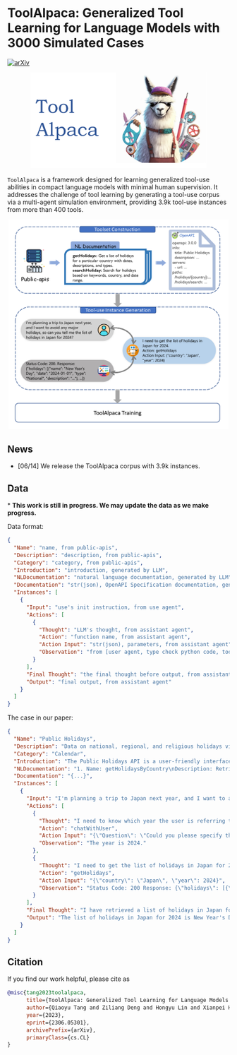# ToolAlpaca: Generalized Tool Learning for Language Models with 3000 Simulated Cases

[![arXiv](https://img.shields.io/badge/arXiv-2306.05301-<COLOR>.svg?style=flat-square)](https://arxiv.org/abs/2306.05301)

<div align=center><img src="./figures/ToolAlpaca.png" width="400px" /></div>

`ToolAlpaca` is a framework designed for learning generalized tool-use abilities in compact language models with minimal human supervision. It addresses the challenge of tool learning by generating a tool-use corpus via a multi-agent simulation environment, providing 3.9k tool-use instances from more than 400 tools. 

<div align=center><img src="./figures/pipeline.png" width="500px" /></div>



## News

- [06/14] We release the ToolAlpaca corpus with 3.9k instances.



## Data

\* **This work is still in progress. We may update the data as we make progress.**

Data format:

```json
{
  "Name": "name, from public-apis",
  "Description": "description, from public-apis",
  "Category": "category, from public-apis",
  "Introduction": "introduction, generated by LLM",
  "NLDocumentation": "natural language documentation, generated by LLM",
  "Documentation": "str(json), OpenAPI Specification documentation, generated by LLM",
  "Instances": [
    {
      "Input": "use's init instruction, from use agent",
      "Actions": [
        {
          "Thought": "LLM's thought, from assistant agent",
          "Action": "function name, from assistant agent",
          "Action Input": "str(json), parameters, from assistant agent",
          "Observation": "from [user agent, type check python code, tool executor agent]"
        }
      ],
      "Final Thought": "the final thought before output, from assistant agent",
      "Output": "final output, from assistant agent"
    }
  ]
}
```

The case in our paper:


```json
{
  "Name": "Public Holidays",
  "Description": "Data on national, regional, and religious holidays via API",
  "Category": "Calendar",
  "Introduction": "The Public Holidays API is a user-friendly interface that provides comprehensive information on national, regional, and religious holidays around the world...",
  "NLDocumentation": "1. Name: getHolidaysByCountry\nDescription: Retrieve a list of holidays for a specific country with dates, descriptions, and types...",
  "Documentation": "{...}",
  "Instances": [
    {
      "Input": "I'm planning a trip to Japan next year, and I want to avoid any major holidays, so can you tell me the list of holidays in Japan next year?",
      "Actions": [
        {
          "Thought": "I need to know which year the user is referring to.",
          "Action": "chatWithUser",
          "Action Input": "{\"Question\": \"Could you please specify the year you are planning your trip for?\"}",
          "Observation": "The year is 2024."
        },
        {
          "Thought": "I need to get the list of holidays in Japan for 2024.",
          "Action": "getHolidays",
          "Action Input": "{\"country\": \"Japan\", \"year\": 2024}",
          "Observation": "Status Code: 200 Response: {\"holidays\": [{\"name\": \"New Year's Day\", \"date\": \"2024-01-01\", \"type\": \"National\", \"description\": \"...\"}, ...]"
        }
      ],
      "Final Thought": "I have retrieved a list of holidays in Japan for 2024.",
      "Output": "The list of holidays in Japan for 2024 is New Year's Day (January 1st), Coming of Age Day (January 8th) ..."
    }
  ]
}
```



## Citation

If you find our work helpful, please cite as

```bibtex
@misc{tang2023toolalpaca,
      title={ToolAlpaca: Generalized Tool Learning for Language Models with 3000 Simulated Cases}, 
      author={Qiaoyu Tang and Ziliang Deng and Hongyu Lin and Xianpei Han and Qiao Liang and Le Sun},
      year={2023},
      eprint={2306.05301},
      archivePrefix={arXiv},
      primaryClass={cs.CL}
}
```
